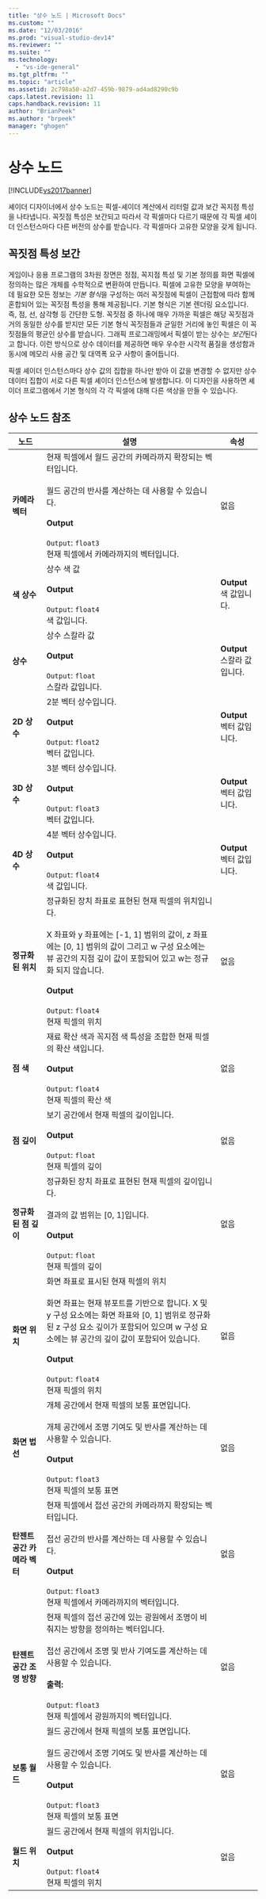 ```yaml
---
title: "상수 노드 | Microsoft Docs"
ms.custom: ""
ms.date: "12/03/2016"
ms.prod: "visual-studio-dev14"
ms.reviewer: ""
ms.suite: ""
ms.technology: 
  - "vs-ide-general"
ms.tgt_pltfrm: ""
ms.topic: "article"
ms.assetid: 2c798a50-a2d7-459b-9879-ad4ad8290c9b
caps.latest.revision: 11
caps.handback.revision: 11
author: "BrianPeek"
ms.author: "brpeek"
manager: "ghogen"
---
```

# 상수 노드
[!INCLUDE[vs2017banner](../code-quality/includes/vs2017banner.md)]

셰이더 디자이너에서 상수 노드는 픽셀\-셰이더 계산에서 리터럴 값과 보간 꼭지점 특성을 나타냅니다.  꼭짓점 특성은 보간되고 따라서 각 픽셀마다 다르기 때문에 각 픽셀 셰이더 인스턴스마다 다른 버전의 상수를 받습니다.  각 픽셀마다 고유한 모양을 갖게 됩니다.  
  
## 꼭짓점 특성 보간  
 게임이나 응용 프로그램의 3차원 장면은 정점, 꼭지점 특성 및 기본 정의를 화면 픽셀에 정의하는 많은 개체를 수학적으로 변환하여 만듭니다.  픽셀에 고유한 모양을 부여하는 데 필요한 모든 정보는 *기본 형식*을 구성하는 여러 꼭짓점에 픽셀이 근접함에 따라 함께 혼합되어 있는 꼭짓점 특성을 통해 제공됩니다.  기본 형식은 기본 렌더링 요소입니다. 즉, 점, 선, 삼각형 등 간단한 도형.  꼭짓점 중 하나에 매우 가까운 픽셀은 해당 꼭짓점과 거의 동일한 상수를 받지만 모든 기본 형식 꼭짓점들과 균일한 거리에 놓인 픽셀은 이 꼭짓점들의 평균인 상수를 받습니다.  그래픽 프로그래밍에서 픽셀이 받는 상수는 *보간*된다고 합니다.  이런 방식으로 상수 데이터를 제공하면 매우 우수한 시각적 품질을 생성함과 동시에 메모리 사용 공간 및 대역폭 요구 사항이 줄어듭니다.  
  
 픽셀 셰이더 인스턴스마다 상수 값의 집합을 하나만 받아 이 값을 변경할 수 없지만 상수 데이터 집합이 서로 다른 픽셀 셰이더 인스턴스에 발생합니다.  이 디자인을 사용하면 셰이더 프로그램에서 기본 형식의 각 각 픽셀에 대해 다른 색상을 만들 수 있습니다.  
  
## 상수 노드 참조  
  
|노드|설명|속성|  
|--------|--------|--------|  
|**카메라 벡터**|현재 픽셀에서 월드 공간의 카메라까지 확장되는 벡터입니다.<br /><br /> 월드 공간의 반사를 계산하는 데 사용할 수 있습니다.<br /><br /> **Output**<br /><br /> `Output`: `float3`<br /> 현재 픽셀에서 카메라까지의 벡터입니다.|없음|  
|**색 상수**|상수 색 값<br /><br /> **Output**<br /><br /> `Output`: `float4`<br /> 색 값입니다.|**Output**<br /> 색 값입니다.|  
|**상수**|상수 스칼라 값<br /><br /> **Output**<br /><br /> `Output`: `float`<br /> 스칼라 값입니다.|**Output**<br /> 스칼라 값입니다.|  
|**2D 상수**|2분 벡터 상수입니다.<br /><br /> **Output**<br /><br /> `Output`: `float2`<br /> 벡터 값입니다.|**Output**<br /> 벡터 값입니다.|  
|**3D 상수**|3분 벡터 상수입니다.<br /><br /> **Output**<br /><br /> `Output`: `float3`<br /> 벡터 값입니다.|**Output**<br /> 벡터 값입니다.|  
|**4D 상수**|4분 벡터 상수입니다.<br /><br /> **Output**<br /><br /> `Output`: `float4`<br /> 색 값입니다.|**Output**<br /> 벡터 값입니다.|  
|**정규화된 위치**|정규화된 장치 좌표로 표현된 현재 픽셀의 위치입니다.<br /><br /> X 좌표와 y 좌표에는 \[\-1, 1\] 범위의 값이, z 좌표에는 \[0, 1\] 범위의 값이 그리고 w 구성 요소에는 뷰 공간의 지점 깊이 값이 포함되어 있고 w는 정규화 되지 않습니다.<br /><br /> **Output**<br /><br /> `Output`: `float4`<br /> 현재 픽셀의 위치|없음|  
|**점 색**|재료 확산 색과 꼭지점 색 특성을 조합한 현재 픽셀의 확산 색입니다.<br /><br /> **Output**<br /><br /> `Output`: `float4`<br /> 현재 픽셀의 확산 색|없음|  
|**점 깊이**|보기 공간에서 현재 픽셀의 깊이입니다.<br /><br /> **Output**<br /><br /> `Output`: `float`<br /> 현재 픽셀의 깊이|없음|  
|**정규화된 점 깊이**|정규화된 장치 좌표로 표현된 현재 픽셀의 깊이입니다.<br /><br /> 결과의 값 범위는 \[0, 1\]입니다.<br /><br /> **Output**<br /><br /> `Output`: `float`<br /> 현재 픽셀의 깊이|없음|  
|**화면 위치**|화면 좌표로 표시된 현재 픽셀의 위치<br /><br /> 화면 좌표는 현재 뷰포트를 기반으로 합니다.  X 및 y 구성 요소에는 화면 좌표와 \[0, 1\] 범위로 정규화된 z 구성 요소 깊이가 포함되어 있으며 w 구성 요소에는 뷰 공간의 깊이 값이 포함되어 있습니다.<br /><br /> **Output**<br /><br /> `Output`: `float4`<br /> 현재 픽셀의 위치|없음|  
|**화면 법선**|개체 공간에서 현재 픽셀의 보통 표면입니다.<br /><br /> 개체 공간에서 조명 기여도 및 반사를 계산하는 데 사용할 수 있습니다.<br /><br /> **Output**<br /><br /> `Output`: `float3`<br /> 현재 픽셀의 보통 표면|없음|  
|**탄젠트 공간 카메라 벡터**|현재 픽셀에서 접선 공간의 카메라까지 확장되는 벡터입니다.<br /><br /> 접선 공간의 반사를 계산하는 데 사용할 수 있습니다.<br /><br /> **Output**<br /><br /> `Output`: `float3`<br /> 현재 픽셀에서 카메라까지의 벡터입니다.|없음|  
|**탄젠트 공간 조명 방향**|현재 픽셀의 접선 공간에 있는 광원에서 조명이 비춰지는 방향을 정의하는 벡터입니다.<br /><br /> 접선 공간에서 조명 및 반사 기여도를 계산하는 데 사용할 수 있습니다.<br /><br /> **출력:**<br /><br /> `Output`: `float3`<br /> 현재 픽셀에서 광원까지의 벡터입니다.|없음|  
|**보통 월드**|월드 공간에서 현재 픽셀의 보통 표면입니다.<br /><br /> 월드 공간에서 조명 기여도 및 반사를 계산하는 데 사용할 수 있습니다.<br /><br /> **Output**<br /><br /> `Output`: `float3`<br /> 현재 픽셀의 보통 표면|없음|  
|**월드 위치**|월드 공간에서 현재 픽셀의 위치입니다.<br /><br /> **Output**<br /><br /> `Output`: `float4`<br /> 현재 픽셀의 위치|없음|